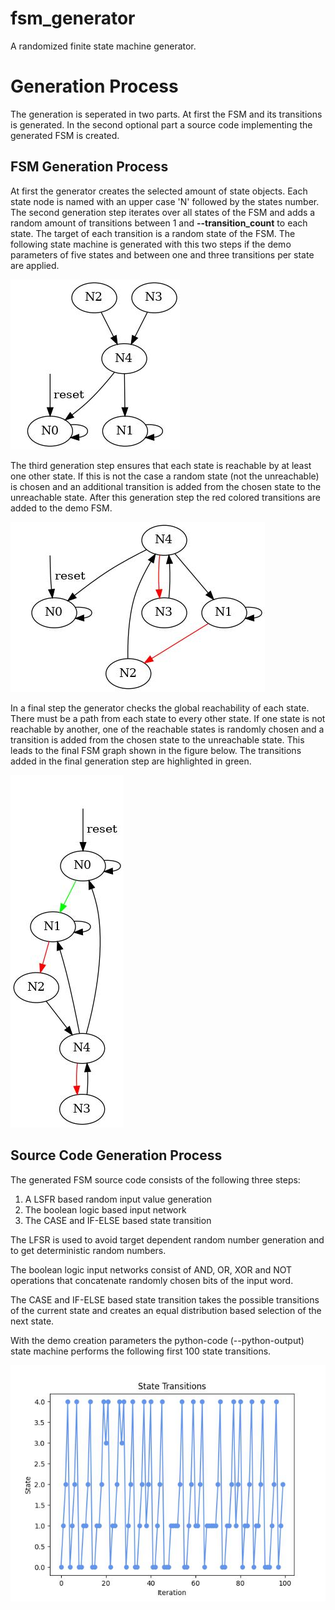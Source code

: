 # fsm_generator
A randomized finite state machine generator.

# Generation Process

The generation is seperated in two parts.
At first the FSM and its transitions is generated.
In the second optional part a source code implementing the generated FSM is
created.

## FSM Generation Process

At first the generator creates the selected amount of state objects.
Each state node is named with an upper case 'N' followed by the states number.
The second generation step iterates over all states of the FSM and adds a
random amount of transitions between 1 and **--transition_count** to each state.
The target of each transition is a random state of the FSM.
The following state machine is generated with this two steps if the demo
parameters of five states and between one and three transitions
per state are applied.

![First Generation Step](/doc/demo_random_transitions.jpg?raw=true)

The third generation step ensures that each state is reachable by at least one
other state.
If this is not the case a random state (not the unreachable) is chosen and an
additional transition is added from the chosen state to the unreachable state.
After this generation step the red colored transitions are added to the demo
FSM.

![Second Generation Step](/doc/demo_locally_reachable.jpg?raw=true)

In a final step the generator checks the global reachability of each state.
There must be a path from each state to every other state.
If one state is not reachable by another, one of the reachable states is
randomly chosen and a transition is added from the chosen state to the
unreachable state.
This leads to the final FSM graph shown in the figure below.
The transitions added in the final generation step are highlighted in green.

![Third Generation Step](/doc/demo.jpg?raw=true)

## Source Code Generation Process

The generated FSM source code consists of the following three steps:

1. A LSFR based random input value generation
2. The boolean logic based input network
3. The CASE and IF-ELSE based state transition

The LFSR is used to avoid target dependent random number generation and to get
deterministic random numbers.

The boolean logic input networks consist of AND, OR, XOR and NOT operations
that concatenate randomly chosen bits of the input word.

The CASE and IF-ELSE based state transition takes the possible transitions of
the current state and creates an equal distribution based selection of the next
state.

With the demo creation parameters the python-code (--python-output) state
machine performs the following first 100 state transitions.

![Third Generation Step](/doc/iterations.jpg?raw=true)

